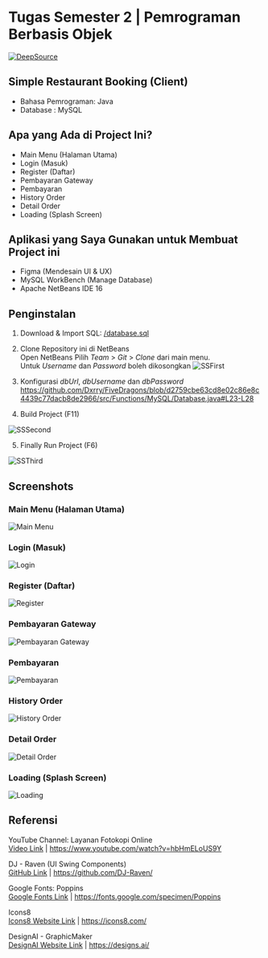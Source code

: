 # Tugas Semester 2 | Pemrograman Berbasis Objek

[![DeepSource](https://app.deepsource.com/gh/Dxrry/FiveDragons.svg/?label=active+issues&show_trend=true&token=_fWvln9xURKrq_HUwIRoEIdm)](https://app.deepsource.com/gh/Dxrry/FiveDragons/?ref=repository-badge)

## Simple Restaurant Booking (Client)
* Bahasa Pemrograman: Java
* Database : MySQL

## Apa yang Ada di Project Ini?
- Main Menu (Halaman Utama)
- Login (Masuk)
- Register (Daftar)
- Pembayaran Gateway
- Pembayaran
- History Order
- Detail Order
- Loading (Splash Screen)

## Aplikasi yang Saya Gunakan untuk Membuat Project ini
- Figma (Mendesain UI & UX)
- MySQL WorkBench (Manage Database)
- Apache NetBeans IDE 16
## Penginstalan
1. Download & Import SQL: [/database.sql](/database.sql)
2. Clone Repository ini di NetBeans  
Open NetBeans Pilih *Team* > *Git* > *Clone* dari  main menu.  
Untuk *Username* dan *Password* boleh dikosongkan
![SSFirst](/screenshoots/Screenshot%20from%202023-06-24%2009-02-13.png)

3. Konfigurasi *dbUrl*, *dbUsername* dan *dbPassword*
https://github.com/Dxrry/FiveDragons/blob/d2759cbe63cd8e02c86e8c4439c77dacb8de2966/src/Functions/MySQL/Database.java#L23-L28

4. Build Project (F11)  

![SSSecond](/screenshoots/Screenshot%20from%202023-06-24%2009-19-21.png)

5. Finally Run Project (F6)  

![SSThird](/screenshoots/Screenshot%20from%202023-06-25%2010-17-57.png)

## Screenshots
### Main Menu (Halaman Utama)
![Main Menu](/screenshoots/DASHBOARD.png)
### Login (Masuk)
![Login](/screenshoots/LOGIN.png)
### Register (Daftar)
![Register](/screenshoots/REGISTER.png)
### Pembayaran Gateway
![Pembayaran Gateway](/screenshoots/PAYMENTGATEWAY.png)
### Pembayaran
![Pembayaran](/screenshoots/PAYMENT.png)
### History Order
![History Order](/screenshoots/HISTORY.png)
### Detail Order
![Detail Order](/screenshoots/DETAILORDER.png)
### Loading (Splash Screen)
![Loading](/screenshoots/LOADING.png)

## Referensi
YouTube Channel: Layanan Fotokopi Online  
[Video Link](https://www.youtube.com/watch?v=hbHmELoUS9Y) | https://www.youtube.com/watch?v=hbHmELoUS9Y

DJ - Raven (UI Swing Components)  
[GitHub Link](https://github.com/DJ-Raven/) | https://github.com/DJ-Raven/

Google Fonts: Poppins  
[Google Fonts Link](https://fonts.google.com/specimen/Poppins) | https://fonts.google.com/specimen/Poppins

Icons8  
[Icons8 Website Link](https://icons8.com/) | https://icons8.com/

DesignAI - GraphicMaker  
[DesignAI Website Link](https://designs.ai/) | https://designs.ai/
